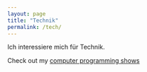 ```yaml
---
layout: page
title: "Technik"
permalink: /tech/
---
```


Ich interessiere mich für Technik.

Check out my [computer programming shows](https://www.youtube.com/playlist?list=PLSWV8OnoemY7cPA46sp0pD5PcdmatZXrN)